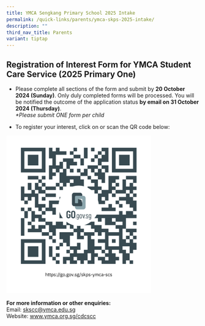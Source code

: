 ```yaml
---
title: YMCA Sengkang Primary School 2025 Intake
permalink: /quick-links/parents/ymca-skps-2025-intake/
description: ""
third_nav_title: Parents
variant: tiptap
---
```

<h2><strong>Registration of Interest Form for YMCA Student Care Service (2025 Primary One)</strong></h2>
<ul data-tight="true" class="tight">
<li>
<p>Please complete all sections of the form and submit by <strong>20 October 2024 (Sunday)</strong>.
Only duly completed forms will be processed. You will be notified the outcome
of the application status <strong>by email on 31 October 2024 (Thursday)</strong>.
<br><em>*Please submit ONE form per child</em>
</p>
</li>
<li>
<p>To register your interest, click on or scan the QR code below:</p>
</li>
</ul><a class="isomer-image-wrapper" href="https://go.gov.sg/skps-ymca-scs"><img style="width: 75%;" height="auto" width="100%" alt="Click here or scan QR code" src="/images/https___go_gov_sg_skps_ymca_scs.png"></a>
<p><strong>For more information or other enquiries:</strong>
<br>Email: <a href="mailto:skscc@ymca.edu.sg" rel="noopener noreferrer nofollow" target="_blank">skscc@ymca.edu.sg</a> 
<br>Website: <a href="https://www.ymca.org.sg/cdcscc" rel="noopener noreferrer nofollow" target="_blank">www.ymca.org.sg/cdcscc</a>
</p>